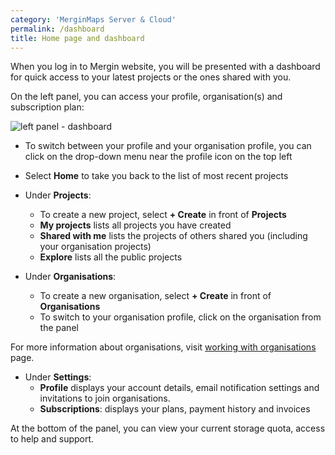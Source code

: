 ```yaml
---
category: 'MerginMaps Server & Cloud'
permalink: /dashboard
title: Home page and dashboard
---
```


When you log in to Mergin website, you will be presented with a dashboard for quick access to your latest projects or the ones shared with you.

On the left panel, you can access your profile, organisation(s) and subscription plan:

![left panel - dashboard](../images/web/web-dashboard-panel.png)

- To switch between your profile and your organisation profile, you can click on the drop-down menu near the profile icon on the top left

- Select **Home** to take you back to the list of most recent projects

- Under **Projects**:
  - To create a new project, select **+ Create** in front of **Projects**
  - **My projects** lists all projects you have created
  - **Shared with me** lists the projects of others shared you (including your organisation projects)
  - **Explore** lists all the public projects

- Under **Organisations**:
  - To create a new organisation, select **+ Create** in front of **Organisations**
  - To switch to your organisation profile, click on the organisation from the panel

For more information about organisations, visit [working with organisations](working-with-organisations) page.

- Under **Settings**:
  - **Profile** displays your account details, email notification settings and invitations to join organisations.
  - **Subscriptions**: displays your plans, payment history and invoices

At the bottom of the panel, you can view your current storage quota, access to help and support.
